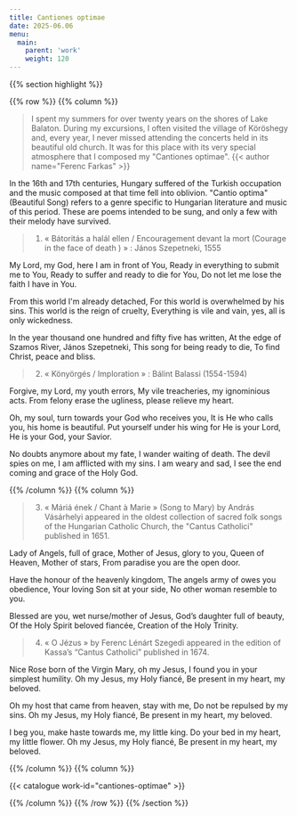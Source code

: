 ```yaml
---
title: Cantiones optimae
date: 2025-06.06
menu:
  main:
    parent: 'work'
    weight: 120
---
```


{{% section highlight %}}

{{% row %}}
{{% column %}}

> I spent my summers for over twenty years on the shores of Lake Balaton. During my excursions, I often visited the village of 
> Köröshegy and, every year, I never missed attending the concerts held in its beautiful old church. It was for this place with 
> its very special atmosphere that I composed my "Cantiones optimae".
> {{< author name="Ferenc Farkas" >}}
 
In the 16th and 17th centuries, Hungary suffered of the Turkish occupation and the music composed at that time fell into oblivion. "Cantio optima" (Beautiful Song) refers to a genre specific to Hungarian literature and music of this period. These are poems intended to be sung, and only a few with their melody have survived.

> 1. « Bátoritás a halál ellen / Encouragement devant la mort (Courage in the face of death ) » : János Szepetneki, 1555
   
   My Lord, my God, here I am in front of You,
   Ready in everything to submit me to You,
   Ready to suffer and ready to die for You,
   Do not let me lose the faith I have in You.

   From this world I'm already detached,
   For this world is overwhelmed by his sins.
   This world is the reign of cruelty,
   Everything is vile and vain, yes, all is only wickedness.

   In the year thousand one hundred and fifty five has written,
   At the edge of Szamos River, János Szepetneki,
   This song for being ready to die, 
   To find Christ, peace and bliss.

> 2. « Könyörgés / Imploration » : Bálint Balassi (1554-1594)
   
   Forgive, my Lord, my youth errors,
   My vile treacheries, my ignominious acts.
   From felony erase the ugliness, please relieve my heart.

   Oh, my soul, turn towards your God who receives you,
   It is He who calls you, his home is beautiful.
   Put yourself under his wing for He is your Lord, He is your God, your Savior.

   No doubts anymore about my fate, I wander waiting of death.
   The devil spies on me, I am afflicted with my sins.
   I am weary and sad, I see the end coming and grace of the Holy God.

{{% /column %}}
{{% column %}}

> 3. « Máriá ének / Chant à Marie » (Song to Mary) by András Vásárhelyi appeared in the oldest collection of sacred folk songs 
> of the Hungarian Catholic Church, the "Cantus Catholici" published in 1651.
   
   Lady of Angels, full of grace,
   Mother of Jesus, glory to you,
   Queen of Heaven, Mother of stars,
   From paradise you are the open door.

   Have the honour of the heavenly kingdom,
   The angels army of owes you obedience,
   Your loving Son sit at your side,
   No other woman resemble to you.

   Blessed are you, wet nurse/mother of Jesus,
   God’s daughter full of beauty,
   Of the Holy Spirit beloved fiancée,
   Creation of the Holy Trinity.

> 4. « O Jézus » by Ferenc Lénárt Szegedi appeared in the edition of Kassa’s “Cantus Catholici” published in 1674.
   
   Nice Rose born of the Virgin Mary, oh my Jesus,
   I found you in your simplest humility.
   Oh my Jesus, my Holy fiancé,
   Be present in my heart, my beloved.

   Oh my host that came from heaven, stay with me,
   Do not be repulsed by my sins.
   Oh my Jesus, my Holy fiancé,
   Be present in my heart, my beloved.

   I beg you, make haste towards me, my little king.
   Do your bed in my heart, my little flower.
   Oh my Jesus, my Holy fiancé,
   Be present in my heart, my beloved.


{{% /column %}}
{{% column %}}

{{< catalogue work-id="cantiones-optimae" >}}

{{% /column %}}
{{% /row %}}
{{% /section %}}
